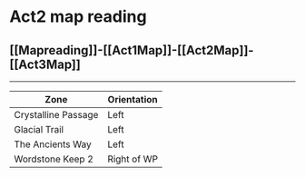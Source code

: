 # Act2 map reading
## [[Mapreading]]-[[Act1Map]]-[[Act2Map]]-[[Act3Map]]
---

| Zone                | Orientation |
| ------------------- | ----------- |
| Crystalline Passage | Left        |
| Glacial Trail       | Left        |
| The Ancients Way    | Left        |
| Wordstone Keep 2    | Right of WP |

